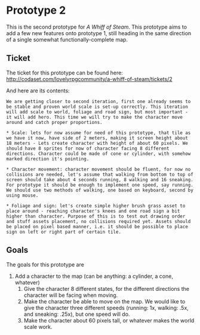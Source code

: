 # Prototype 2

This is the second prototype for _A Whiff of Steam_. This prototype aims to add a few new features onto prototype 1, still heading in the same direction of a single somewhat functionally-complete map.

## Ticket

The ticket for this prototype can be found here: http://codaset.com/lovelyrpgcommunity/a-whiff-of-steam/tickets/2

And here are its contents:

	We are getting closer to second iteration, first one already seems to be stable and proven world scale is set-up correctly. This iteration will add scale to world, foliage and road sign, but most important - it will add hero. This time we will try to make the character move around and catch proper proportions.

	* Scale: lets for now assume for need of this prototype, that tile as we have it now, have side of 2 meters, making it screen height about 18 meters - Lets create character with height of about 60 pixels. We should have 8 sprites for now of character facing 8 different directions. Character could be made of cone or cylinder, with somehow marked direction it's pointing.

	* Character movement: character movement should be fluent, for now no collisions are needed, let's assume that walking from bottom to top of screen should take about 4 seconds running, 8 walking and 16 sneaking. For prototype it should be enough to implement one speed, say running. We should use two methods of walking, one based on keyboard, second by using mouse.

	* Foliage and sign: let's create simple higher brush grass asset to place around - reaching character's knees and one road sign a bit higher than character. Purpose of this is to test out drawing order and stuff assets placement, no collisions required yet. Assets should be placed on pixel based manner, i.e. it should be possible to place sign on left or right part of certain tile.

## Goals

The goals for this prototype are

1. Add a character to the map (can be anything: a cylinder, a cone, whatever)
	1. Give the character 8 different states, for the different directions the character will be facing when moving.
	2. Make the character be able to move on the map. We would like to give the character three different speeds (running: 1x, walking: .5x, and sneaking: .25x), but one speed will do.
	3. Make the character about 60 pixels tall, or whatever makes the world scale work.
